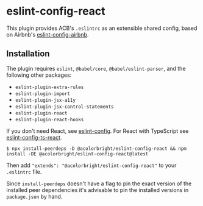 # eslint-config-react

This plugin provides ACB's `.eslintrc` as an extensible shared config, based on Airbnb's
[eslint-config-airbnb](https://github.com/airbnb/javascript/tree/master/packages/eslint-config-airbnb).

## Installation

The plugin requires `eslint`, `@babel/core`, `@babel/eslint-parser`, and the following other packages:

- `eslint-plugin-extra-rules`
- `eslint-plugin-import`
- `eslint-plugin-jsx-a11y`
- `eslint-plugin-jsx-control-statements`
- `eslint-plugin-react`
- `eslint-plugin-react-hooks`

If you don't need React, see [eslint-config](https://github.com/acolorbright/acb-tools-and-config/tree/main/packages/eslint-config). For React with TypeScript see [eslint-config-ts-react](https://github.com/acolorbright/acb-tools-and-config/tree/main/packages/eslint-config-ts-react).

```shell
$ npx install-peerdeps -D @acolorbright/eslint-config-react && npm install -DE @acolorbright/eslint-config-react@latest
```

Then add `"extends": "@acolorbright/eslint-config-react"` to your `.eslintrc` file.

Since `install-peerdeps` doesn't have a flag to pin the exact version of the installed peer dependencies it's advisable to pin the installed versions in `package.json` by hand.

